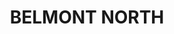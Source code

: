 ---
lastmod: '2025-04-06T06:05:20+00:00'
latitude: -33.019715
layout: suburb
longitude: 151.663175
postcode: '2280'
state: NSW
title: BELMONT NORTH
url: /nsw/belmont-north/
---